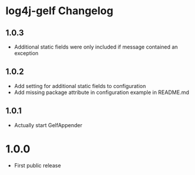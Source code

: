 # log4j-gelf Changelog

## 1.0.3

* Additional static fields were only included if message contained an exception


## 1.0.2

* Add setting for additional static fields to configuration
* Add missing package attribute in configuration example in README.md


## 1.0.1

* Actually start GelfAppender


# 1.0.0

* First public release
